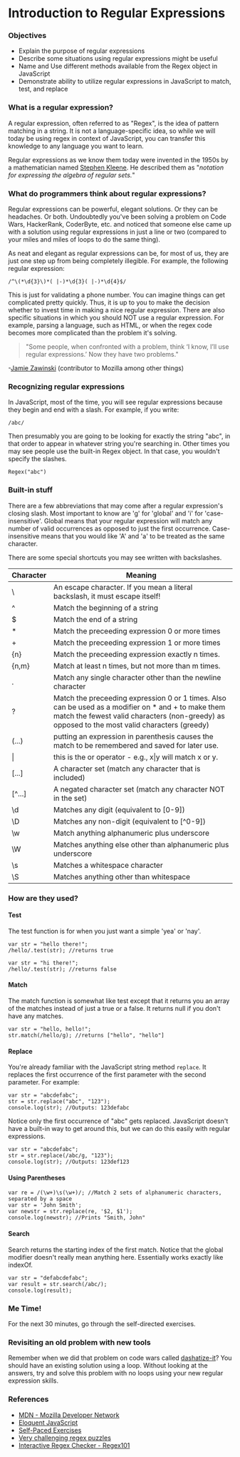 # Introduction to Regular Expressions

### Objectives

- Explain the purpose of regular expressions
- Describe some situations using regular expressions might be useful
- Name and Use different methods available from the Regex object in JavaScript
- Demonstrate ability to utilize regular expressions in JavaScript to match, test, and replace

### What is a regular expression?

A regular expression, often referred to as "Regex", is the idea of pattern matching in 
a string. It is not a language-specific idea, so while we will today be using regex in 
context of JavaScript, you can transfer this knowledge to any language you want to learn.

Regular expressions as we know them today were invented in the 1950s by a mathematician 
named [Stephen Kleene](https://en.wikipedia.org/wiki/Stephen_Cole_Kleene). He described them as "*notation for expressing the algebra of regular sets.*"

### What do programmers think about regular expressions?

Regular expressions can be powerful, elegant solutions. Or they can be headaches. Or both.
Undoubtedly you've been solving a problem on Code Wars, HackerRank, CoderByte, etc. and 
noticed that someone else came up with a solution using regular expressions in just a 
line or two (compared to your miles and miles of loops to do the same thing).

As neat and elegant as regular expressions can be, for most of us, they are just one 
step up from being completely illegible. For example, the following regular expression:

```
/^\(*\d{3}\)*( |-)*\d{3}( |-)*\d{4}$/
```

This is just for validating a phone number. You can imagine things can get complicated pretty quickly. Thus, it is up to you to make the decision whether to invest time in making a nice regular expression. There are also specific situations in which you should NOT use a regular expression. For example, parsing a language, such as HTML, or when the regex code becomes more complicated than the problem it's solving.

>"Some people, when confronted with a problem, think ‘I know, I’ll use regular expressions.’ Now they have two problems."

-[Jamie Zawinski](https://en.wikipedia.org/wiki/Jamie_Zawinski) (contributor to Mozilla among other things)


### Recognizing regular expressions

In JavaScript, most of the time, you will see regular expressions because they begin 
and end with a slash. For example, if you write:

```
/abc/
```

Then presumably you are going to be looking for exactly the string "abc", in that order 
to appear in whatever string you're searching in. Other times you may see people use the 
built-in Regex object. In that case, you wouldn't specify the slashes.

```
Regex("abc")
```

### Built-in stuff

There are a few abbreviations that may come after a regular expression's closing slash. Most 
important to know are 'g' for 'global' and 'i' for 'case-insensitive'. Global means that your 
regular expression will match any number of valid occurrences as opposed to just the first occurrence. Case-insensitive means that you would like 'A' and 'a' to be treated as the same character.

There are some special shortcuts you may see written with backslashes.

| Character | Meaning |
| ----- |--------------------------------------------------------------------------|
| \ | An escape character. If you mean a literal backslash, it must escape itself! |
| ^ | Match the beginning of a string |
| $ | Match the end of a string | 
| * | Match the preceeding expression 0 or more times |
| + | Match the preceeding expression 1 or more times |
| {n} | Match the preceeding expression exactly n times. |
| {n,m} | Match at least n times, but not more than m times. |
| . | Match any single character other than the newline character |
| ? | Match the preceeding expression 0 or 1 times. Also can be used as a modifier on * and + to make them match the fewest valid characters (non-greedy) as opposed to the most valid characters (greedy) |
| (...) | putting an expression in parenthesis causes the match to be remembered and saved for later use. |
| \| | this is the or operator - e.g., x\|y will match x or y. |
| [...] | A character set (match any character that is included) |
| [^...] | A negated character set (match any character NOT in the set) |
| \d | Matches any digit (equivalent to [0-9]) |
| \D | Matches any non-digit (equivalent to [^0-9]) |
| \w | Match anything alphanumeric plus underscore |
| \W | Matches anything else other than alphanumeric plus underscore |
| \s | Matches a whitespace character |
| \S | Matches anything other than whitespace |

### How are they used?

#### Test

The test function is for when you just want a simple 'yea' or 'nay'.

```
var str = "hello there!";
/hello/.test(str); //returns true
```

```
var str = "hi there!";
/hello/.test(str); //returns false
```

#### Match

The match function is somewhat like test except that it returns you an array of the matches instead of just a true or a false. It returns null if you don't have any matches.

```
var str = "hello, hello!";
str.match(/hello/g); //returns ["hello", "hello"]
```

#### Replace

You're already familiar with the JavaScript string method `replace`. It replaces the first 
occurrence of the first parameter with the second parameter. For example:

```
var str = "abcdefabc";
str = str.replace("abc", "123");
console.log(str); //Outputs: 123defabc
```

Notice only the first occurrence of "abc" gets replaced. JavaScript doesn't have a built-in way to 
get around this, but we can do this easily with regular expressions.

```
var str = "abcdefabc";
str = str.replace(/abc/g, "123");
console.log(str); //Outputs: 123def123
```

#### Using Parentheses

```
var re = /(\w+)\s(\w+)/; //Match 2 sets of alphanumeric characters, separated by a space
var str = 'John Smith';
var newstr = str.replace(re, '$2, $1'); 
console.log(newstr); //Prints "Smith, John"
```

#### Search

Search returns the starting index of the first match. Notice that the global modifier doesn't really mean anything here. Essentially works exactly like indexOf.

```
var str = "defabcdefabc";
var result = str.search(/abc/);
console.log(result);
```

### Me Time!

For the next 30 minutes, go through the self-directed exercises.

### Revisiting an old problem with new tools

Remember when we did that problem on code wars called [dashatize-it](https://www.codewars.com/kata/dashatize-it/)? You should have an existing solution using a loop. Without looking at the answers, try and solve this problem with no loops using your new regular expression skills.

### References
- [MDN - Mozilla Developer Network](https://developer.mozilla.org/en-US/docs/Web/JavaScript/Guide/Regular_Expressions)
- [Eloquent JavaScript](http://eloquentjavascript.net/09_regexp.html)
- [Self-Paced Exercises](https://regexone.com/)
- [Very challenging regex puzzles](https://regexcrossword.com/)
- [Interactive Regex Checker - Regex101](https://regex101.com/)
